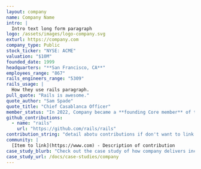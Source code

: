 ```yaml
---
layout: company
name: Company Name
intro: |
  Intro text long form paragraph 
logo: /assets/images/logo-company.svg
exturl: https://company.com
company_type: Public
stock_ticker: "NYSE: ACME"
valuation: "$10M"
founded_date: 1999
headquarters: "**San Francisco, CA**"
employees_range: "867"
rails_engineers_range: "5309"
rails_usage: |
  How they use rails paragraph.
pull_quote: "Rails is awesome."
quote_author: "Sam Spade"
quote_title: "Chief Casablanca Officer"
member_status: "In 2022, Company became a **founding Core member** of the Rails Foundation."
github_contributions:
  - name: "rails"
    url: "https://github.com/rails/rails"
contribution_string: "detail abotu contributions if don't want to link to repositories"
community: |
  [Item to link](https://www.com) - Description of contribution
case_study_blurb: "Check out the case study of how company delivers incredible value to its customers with Rails"
case_study_url: /docs/case-studies/company
---
```



